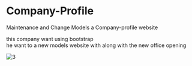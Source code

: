 # Company-Profile
Maintenance and Change Models a Company-profile website

this company want using bootstrap </br>
he want to a new models website with along with the new office opening

![3](https://user-images.githubusercontent.com/93023359/195791563-fc94e10c-4a9b-49ee-9e8a-1831a7305e3f.jpeg)
